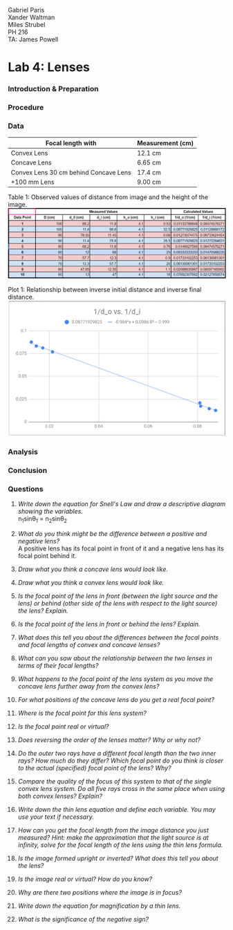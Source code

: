Gabriel Paris  
Xander Waltman  
Miles Strubel  
PH 216  
TA: James Powell

# Lab 4: Lenses

### Introduction & Preparation

### Procedure

### Data
|Focal length with| Measurement (cm)|
|---|---|
|Convex Lens| 12.1 cm|
|Concave Lens| 6.65 cm|
|Convex Lens 30 cm behind Concave Lens| 17.4 cm|
|+100 mm Lens| 9.00 cm|

Table 1: Observed values of distance from image and the height of the image.  
![Table 1](Table1Lenses.PNG)  

Plot 1: Relationship between inverse initial distance and inverse final distance.  
![Plot of table](LensDataPlot.PNG)  
### Analysis

### Conclusion

### Questions
1. *Write down the equation for Snell's Law and draw a descriptive diagram showing the variables.*  
n<sub>1</sub>sin&theta;<sub>1</sub> = n<sub>2</sub>sin&theta;<sub>2</sub>  
1. *What do you think might be the difference between a positive and negative lens?*  
A positive lens has its focal point in front of it and a negative lens has its focal point behind it.  
1. *Draw what you think a concave lens would look like.*  

1. *Draw what you think a convex lens would look like.*
1. *Is the focal point of the lens in front (between the light source and the lens) or behind (other side of the lens with respect to the light source) the lens? Explain.*
1. *Is the focal point of the lens in front or behind the lens? Explain.*
1. *What does this tell you about the differences between the focal points and focal lengths of convex and concave lenses?*
1. *What can you saw about the relationship between the two lenses in terms of their focal lengths?*
1. *What happens to the focal point of the lens system as you move the concave lens further away from the convex lens?*
1. *For what positions of the concave lens do you get a real focal point?*
1. *Where is the focal point for this lens system?*
1. *Is the focal point real or virtual?*
1. *Does reversing the order of the lenses matter? Why or why not?*
1. *Do the outer two rays have a different focal length than the two inner rays? How much do they differ? Which focal point do you think is closer to the actual (specified) focal point of the lens? Why?*
1. *Compare the quality of the focus of this system to that of the single convex lens system. Do all five rays cross in the same place when using both convex lenses? Explain?*
1. *Write down the thin lens equation and define each variable. You may use your text if necessary.*
1. *How can you get the focal length from the image distance you just measured? Hint: make the approximation that the light source is at infinity, solve for the focal length of the lens using the thin lens formula.*
1. *Is the image formed upright or inverted? What does this tell you about the lens?*
1. *Is the image real or virtual? How do you know?*
1. *Why are there two positions where the image is in focus?*
1. *Write down the equation for magnification by a thin lens.*
1. *What is the significance of the negative sign?*
